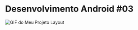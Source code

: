 # Desenvolvimento Android #03
<img src="https://i.imgur.com/PwjjRsM.gif" alt="GIF do Meu Projeto Layout">
